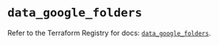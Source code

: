 # `data_google_folders`

Refer to the Terraform Registry for docs: [`data_google_folders`](https://registry.terraform.io/providers/hashicorp/google-beta/6.31.0/docs/data-sources/google_folders).
